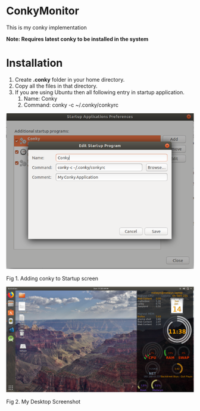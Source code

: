 # ConkyMonitor
This is my conky implementation

**Note: Requires latest conky to be installed in the system**

# Installation
1. Create **.conky** folder in your home directory.
1. Copy all the files in that directory.
1. If you are using Ubuntu then all following entry in startup application.
    1. Name: Conky
    1. Command: conky -c ~/.conky/conkyrc

![Adding Conky to Startup](pix/Startup-Screen.png)

Fig 1. Adding conky to Startup screen

![My Conky Desktop](pix/My-Desktop.png)

Fig 2. My Desktop Screenshot